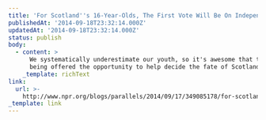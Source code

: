 ```yaml
---
title: 'For Scotland''s 16-Year-Olds, The First Vote Will Be On Independence'
publishedAt: '2014-09-18T23:32:14.000Z'
updatedAt: '2014-09-18T23:32:14.000Z'
status: publish
body:
  - content: >
      We systematically underestimate our youth, so it's awesome that they're
      being offered the opportunity to help decide the fate of Scotland.
    _template: richText
link:
  url: >-
    http://www.npr.org/blogs/parallels/2014/09/17/349085178/for-scotlands-16-year-olds-the-first-vote-will-be-on-independence
_template: link
---
```


